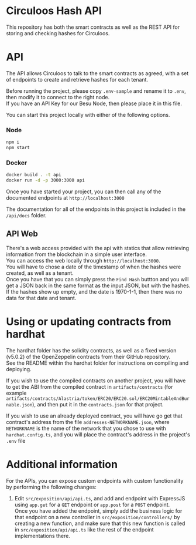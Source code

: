 # Circuloos Hash API

This repository has both the smart contracts as well as the REST API for storing and checking hashes for Circuloos.

# API
The API allows Circuloos to talk to the smart contracts as agreed, with a set of endpoints to create and retrieve hashes for each tenant.

Before running the project, please copy `.env-sample` and rename it to `.env`, then modify it to connect to the right node.  
If you have an API Key for our Besu Node, then please place it in this file.

You can start this project locally with either of the following options.

### Node
```sh
npm i
npm start
```

### Docker
```sh
docker build . -t api
docker run -d -p 3000:3000 api
```

Once you have started your project, you can then call any of the documented endpoints at `http://localhost:3000`

The documentation for all of the endpoints in this project is included in the `/api/docs` folder.

## API Web

There's a web access provided with the api with statics that allow retrieving information from the blockchain in a simple user interface.  
You can access the web locally through `http://localhost:3000`.  
You will have to chose a date of the timestamp of when the hashes were created, as well as a tenant.  
Once you have that you can simply press the `Find Hash` buttton and you will get a JSON back in the same format as the input JSON, but with the hashes.  
If the hashes show up empty, and the date is 1970-1-1, then there was no data for that date and tenant.

# Using or updating contracts from hardhat

The hardhat folder has the solidity contracts, as well as a fixed version (v5.0.2) of the OpenZeppelin contracts from their GitHub repository.  
See the README within the hardhat folder for instructions on compiling and deploying.  

If you wish to use the compiled contracts on another project, you will have to get the ABI from the compiled contract in `artifacts/contracts` (for example `artifacts/contracts/Alastria/token/ERC20/ERC20.sol/ERC20MintableAndBurnable.json`), and then put it in the `contracts.json` for that project.  

If you wish to use an already deployed contract, you will have go get that contract's address from the file `addresses-NETWORKNAME.json`, where `NETWORKNAME` is the name of the network that you chose to use with `hardhat.config.ts`, and you will place the contract's address in the project's `.env` file

# Additional information

For the APIs, you can expose custom endpoints with custom functionality by performing the following changes:
1. Edit `src/exposition/api/api.ts`, and add and endpoint with ExpressJS using `app.get` for a `GET` endpoint or `app.post` for a `POST` endpoint.  
Once you have added the endpoint, simply add the business logic for that endpoint on a new controller in `src/exposition/controllers/` by creating a new function, and make sure that this new function is called in `src/exposition/api/api.ts` like the rest of the endpoint implementations there.
